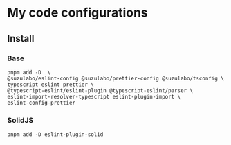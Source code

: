 # My code configurations

## Install

### Base

```console
pnpm add -D  \
@suzulabo/eslint-config @suzulabo/prettier-config @suzulabo/tsconfig \
typescript eslint prettier \
@typescript-eslint/eslint-plugin @typescript-eslint/parser \
eslint-import-resolver-typescript eslint-plugin-import \
eslint-config-prettier
```

### SolidJS

```console
pnpm add -D eslint-plugin-solid
```
